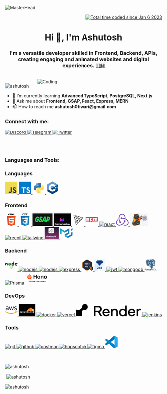 <!-- Header Image -->
<img src="https://user-images.githubusercontent.com/74038190/225813708-98b745f2-7d22-48cf-9150-083f1b00d6c9.gif" alt="MasterHead">

<!-- WakaTime Badge -->
<p align="right">
    <a href="https://wakatime.com/@d387a980-9e90-47a7-ab90-7f783ad7dc8f">
        <img src="https://wakatime.com/badge/user/d387a980-9e90-47a7-ab90-7f783ad7dc8f.svg" alt="Total time coded since Jan 6 2023" />
    </a>
</p>

<!-- Introduction -->
<h1 align="center">Hi 👋, I'm Ashutosh</h1>
<h3 align="center">I'm a versatile developer skilled in Frontend, Backend, APIs, creating engaging and animated websites and digital experiences. 🇮🇳</h3>
<br>
<img align="right" alt="Coding" width="400" src="https://cdn.dribbble.com/users/1162077/screenshots/3848914/programmer.gif">

<!-- GitHub Profile Views -->
<p align="left">
    <img src="https://komarev.com/ghpvc/?username=AshutoshDM1&color=blueviolet" alt="ashutosh" />
</p>

<!-- About Me -->
<ul>
    <li>🌱 I’m currently learning <strong>Advanced TypeScript, PostgreSQL, Next.js</strong></li>
    <li>💬 Ask me about <strong>Frontend, GSAP, React, Express, MERN</strong></li>
    <li>📫 How to reach me <strong>ashutosh0tiwari@gmail.com</strong></li>
</ul>

<!-- Connect with Me -->
<h3 align="left">Connect with me:</h3>
<p align="left">
    <a href="https://discord.gg/RztH8T8G4x" target="_blank">
        <img src="https://e0.pxfuel.com/wallpapers/175/868/desktop-wallpaper-gradient-discord-logo.jpg" alt="Discord" height="40" />
    </a>
    <a href="https://t.me/ashutosh8377" target="_blank">
        <img src="https://cdn3.iconfinder.com/data/icons/social-media-chamfered-corner/154/telegram-512.png" alt="Telegram" height="40" />
    </a>
    <a href="https://x.com/AshutoshDM_1" target="_blank">
        <img src="https://upload.wikimedia.org/wikipedia/commons/thumb/b/b7/X_logo.jpg/1200px-X_logo.jpg" alt="Twitter" height="40" />
    </a>
</p>
<br>
<br>
<!-- Languages and Tools -->
<h3 align="left">Languages and Tools:</h3>
<p align="left">
    <!-- Languages -->
     <h3 align="left">Languages</h3>
    <a href="https://developer.mozilla.org/en-US/docs/Web/JavaScript" target="_blank" rel="noreferrer">
        <img src="https://raw.githubusercontent.com/devicons/devicon/master/icons/javascript/javascript-original.svg" alt="javascript" width="40" height="40"/>
    </a>
    <a href="https://www.typescriptlang.org/" target="_blank" rel="noreferrer">
        <img src="https://raw.githubusercontent.com/devicons/devicon/master/icons/typescript/typescript-original.svg" alt="typescript" width="40" height="40"/>
    </a>
    <a href="https://www.python.org/" target="_blank" rel="noreferrer">
        <img src="https://raw.githubusercontent.com/devicons/devicon/master/icons/python/python-original.svg" alt="python" width="40" height="40"/>
    </a>
    <a href="https://www.cplusplus.com/" target="_blank" rel="noreferrer">
        <img src="https://raw.githubusercontent.com/devicons/devicon/master/icons/cplusplus/cplusplus-original.svg" alt="cplusplus" width="40" height="40"/>
    </a>
    <!-- Frontend -->
     <h3 align="left">Frontend</h3>
    <a href="https://www.w3.org/html/" target="_blank" rel="noreferrer">
        <img src="https://raw.githubusercontent.com/devicons/devicon/master/icons/html5/html5-original-wordmark.svg" alt="html5" width="40" height="40"/>
    </a>
    <a href="https://www.w3.org/Style/CSS/" target="_blank" rel="noreferrer">
        <img src="https://raw.githubusercontent.com/devicons/devicon/master/icons/css3/css3-original-wordmark.svg" alt="css3" width="40" height="40"/>
    </a>
    <a href="https://greensock.com/gsap/" target="_blank" rel="noreferrer">
        <img src="./assests/gsap.png" alt="gsap" height="40"/>
    </a>
    <a href="https://www.framer.com/motion/" target="_blank" rel="noreferrer">
        <img src="./assests/framer_motion.png" alt="framer motion" height="40"/>
    </a>
    <a href="https://threejs.org/" target="_blank" rel="noreferrer">
        <img src="https://raw.githubusercontent.com/devicons/devicon/master/icons/threejs/threejs-original.svg" alt="three js" width="40" height="40"/>
    </a>
    <a href="https://www.npmjs.com/" target="_blank" rel="noreferrer">
        <img src="https://raw.githubusercontent.com/devicons/devicon/master/icons/npm/npm-original-wordmark.svg" alt="npm" width="40" height="40"/>
    </a>
    <a href="https://reactjs.org/" target="_blank" rel="noreferrer">
        <img src="https://skillicons.dev/icons?i=react" alt="react" width="40" height="40"/>
    </a>
    <a href="https://redux.js.org" target="_blank" rel="noreferrer">
        <img src="https://raw.githubusercontent.com/devicons/devicon/master/icons/redux/redux-original.svg" alt="redux" width="40" height="40"/>
    </a>
    <a href="https://zustand.pmnd.rs/" target="_blank" rel="noreferrer">
        <img src="./assests/zustand.png" alt="zusthand"  height="40"/>
    </a>
    <a href="https://recoiljs.org/" target="_blank" rel="noreferrer">
        <img src="https://recoiljs.org/img/favicon.png" alt="recoil" width="40" height="40"/>
    </a>
    <a href="https://tailwindcss.com/" target="_blank" rel="noreferrer">
        <img src="https://www.vectorlogo.zone/logos/tailwindcss/tailwindcss-icon.svg" alt="tailwind" width="40" height="40"/>
    </a>
    <a href="https://shadcn.dev/" target="_blank" rel="noreferrer">
        <img src="./assests/shadcn.png" alt="shadcn"  height="40"/>
    </a>
    <a href="https://mui.com/" target="_blank" rel="noreferrer">
        <img src="https://raw.githubusercontent.com/devicons/devicon/master/icons/materialui/materialui-original.svg" alt="material ui" width="40" height="40"/>
    </a>
    <!-- Backend -->
     <h3 align="left">Backend</h3>
    <a href="https://nodejs.org" target="_blank" rel="noreferrer">
        <img src="https://raw.githubusercontent.com/devicons/devicon/master/icons/nodejs/nodejs-original-wordmark.svg" alt="nodejs" width="40" height="40"/>
    </a>
    <a href="https://bun.sh/" target="_blank" rel="noreferrer">
        <img src="https://skillicons.dev/icons?i=bun" alt="nodejs" width="40" height="40"/>
    </a>
    <a href="https://firebase.com/" target="_blank" rel="noreferrer">
        <img src="https://skillicons.dev/icons?i=firebase" alt="nodejs" width="40" height="40"/>
    </a>
    <a href="https://expressjs.com" target="_blank" rel="noreferrer">
        <img src="https://skillicons.dev/icons?i=express" alt="express" height="40"/>
    </a>
    <a href="https://restfulapi.net/" target="_blank" rel="noreferrer">
        <img src="./assests/restapi.png" alt="rest api" height="40"/>
    </a>
    <a href="https://zod.dev/" target="_blank" rel="noreferrer">
        <img src="./assests/zod1.jpg" alt="zod" height="40"/>
    </a>
    <a href="https://jwt.io/" target="_blank" rel="noreferrer">
        <img src="https://jwt.io/img/pic_logo.svg" alt="jwt" width="40" height="40"/>
    </a>
    <a href="https://www.mongodb.com/" target="_blank" rel="noreferrer">
        <img src="https://skillicons.dev/icons?i=mongodb" alt="mongodb" width="40" height="40"/>
    </a>
    <a href="https://www.postgresql.org" target="_blank" rel="noreferrer">
        <img src="https://raw.githubusercontent.com/devicons/devicon/master/icons/postgresql/postgresql-original-wordmark.svg" alt="postgresql" width="40" height="40"/>
    </a>
    <a href="https://www.prisma.io/" target="_blank" rel="noreferrer">
        <img src="https://www.prisma.io/favicon.ico" alt="Prisma" width="40" height="40"/>
    </a>
    <a href="https://hono.dev/" target="_blank" rel="noreferrer">
        <img src="./assests/hono.png" alt="HONO"  height="40"/>
    </a>
    <!-- DevOps -->
     <h3 align="left">DevOps</h3>
    <a href="https://aws.amazon.com" target="_blank" rel="noreferrer">
        <img src="https://raw.githubusercontent.com/devicons/devicon/master/icons/amazonwebservices/amazonwebservices-original-wordmark.svg" alt="aws" width="40" height="40"/>
    </a>
    <a href="https://www.cloudflare.com/" target="_blank" rel="noreferrer">
        <img src="./assests/cloudflare.png" alt="cloudflare" height="40"/>
    </a>
    <a href="https://www.docker.com/" target="_blank" rel="noreferrer">
        <img src="https://skillicons.dev/icons?i=docker" alt="docker" width="40" height="40"/>
    </a>
    <a href="https://vercel.com/" target="_blank" rel="noreferrer">
        <img src="https://assets.vercel.com/image/upload/front/favicon/vercel/favicon.ico" alt="vercel" width="40" height="40"/>
    </a>
    <a href="https://render.com/" target="_blank" rel="noreferrer">
        <img src="./assests/render.png" alt="render" height="40"/>
    </a>
    <a href="https://www.jenkins.io/" target="_blank" rel="noreferrer">
        <img src="https://www.jenkins.io/images/logos/jenkins/jenkins.svg" alt="jenkins" width="40" height="40"/>
    </a>
    <!-- Tools -->
     <h3 align="left">Tools</h3>
    <a href="https://git-scm.com/" target="_blank" rel="noreferrer">
        <img src="https://www.vectorlogo.zone/logos/git-scm/git-scm-icon.svg" alt="git" width="40" height="40"/>
    </a>
    <a href="https://github.com/" target="_blank" rel="noreferrer">
        <img src="https://github.githubassets.com/images/modules/logos_page/GitHub-Mark.png" alt="github" width="40" height="40"/>
    </a>
    <a href="https://www.postman.com/" target="_blank" rel="noreferrer">
        <img src="https://www.vectorlogo.zone/logos/getpostman/getpostman-icon.svg" alt="postman" width="40" height="40"/>
    </a>
    <a href="https://hoppscotch.io/" target="_blank" rel="noreferrer">
        <img src="https://hoppscotch.io/favicon.ico" alt="hopscotch" width="40" height="40"/>
    </a>
    <a href="https://www.figma.com/" target="_blank" rel="noreferrer">
        <img src="https://www.vectorlogo.zone/logos/figma/figma-icon.svg" alt="figma" width="40" height="40"/>
    </a>
    <a href="https://code.visualstudio.com/" target="_blank" rel="noreferrer">
        <img src="https://raw.githubusercontent.com/devicons/devicon/master/icons/vscode/vscode-original.svg" alt="vs code" width="40" height="40"/>
    </a>
</p>
<br>
<!-- GitHub Stats -->
<p>
    <img align="center" src="https://github-readme-stats.vercel.app/api/top-langs?username=AshutoshDM1&show_icons=true&locale=en&layout=compact&hide_border=true&theme=holi" alt="ashutosh" />
</p>

<!-- GitHub Stats more -->
<p>&nbsp;<img align="center" src="https://github-readme-stats.vercel.app/api?username=AshutoshDM1&show_icons=true&locale=en&hide_border=true&theme=holi" alt="ashutosh" /></p>

<!-- Activity Graph -->
<p>
    <img align="center" src="https://github-readme-streak-stats.herokuapp.com/?user=AshutoshDM1&hide_border=true&theme=react-dark" alt="ashutosh" />
</p>




